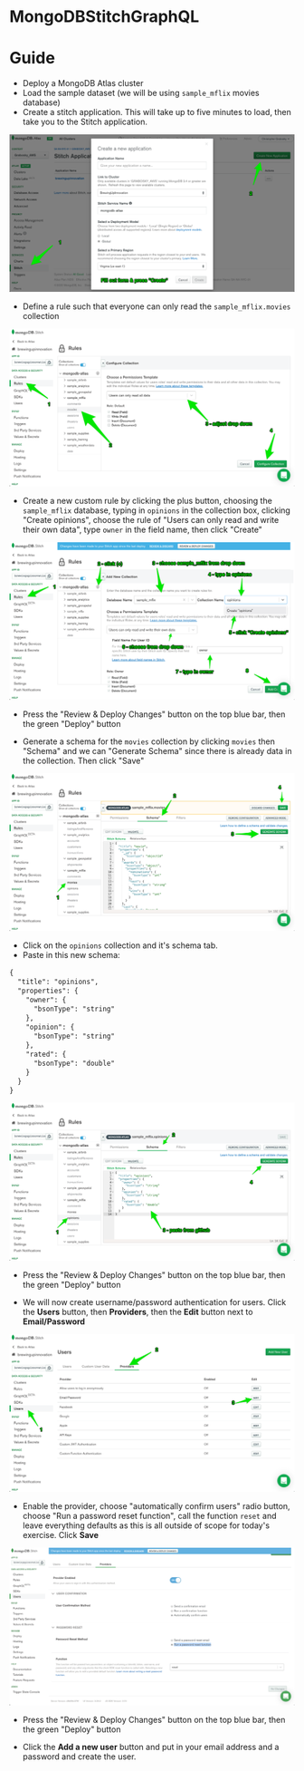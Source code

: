 # MongoDBStitchGraphQL

# Guide

* Deploy a MongoDB Atlas cluster
* Load the sample dataset (we will be using `sample_mflix` movies database)
* Create a stitch application. This will take up to five minutes to load, then take you to the Stitch application.

![](img/ss01.png)

* Define a rule such that everyone can only read the `sample_mflix.movies` collection

![](img/ss02.png)

* Create a new custom rule by clicking the plus button, choosing the `sample_mflix` database, typing in `opinions` in the collection box, clicking "Create opinions", choose the rule of "Users can only read and write their own data", type `owner` in the field name, then click "Create"

![](img/ss03.png)

* Press the "Review & Deploy Changes" button on the top blue bar, then the green "Deploy" button

* Generate a schema for the `movies` collection by clicking `movies` then "Schema" and we can "Generate Schema" since there is already data in the collection. Then click "Save"

![](img/ss04.png)

* Click on the `opinions` collection and it's schema tab.
* Paste in this new schema:

```
{
  "title": "opinions",
  "properties": {
    "owner": {
      "bsonType": "string"
    },
    "opinion": {
      "bsonType": "string"
    },
    "rated": {
      "bsonType": "double"
    }
  }
}
```

![](img/ss05.png)

* Press the "Review & Deploy Changes" button on the top blue bar, then the green "Deploy" button

* We will now create username/password authentication for users. Click the __Users__ button, then __Providers__, then the __Edit__ button next to __Email/Password__

![](img/ss06.png)

* Enable the provider, choose "automatically confirm users" radio button, choose "Run a password reset function", call the function `reset` and leave everything defaults as this is all outside of scope for today's exercise. Click __Save__

![](img/ss07.png)

* Press the "Review & Deploy Changes" button on the top blue bar, then the green "Deploy" button

* Click the __Add a new user__ button and put in your email address and a password and create the user.